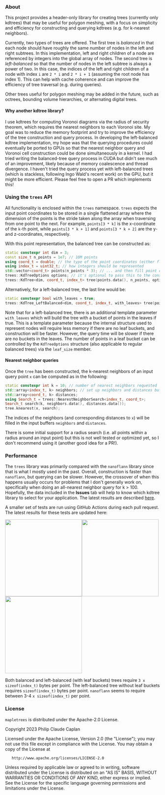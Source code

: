 ### **About**

This project provides a header-only library for creating trees (currently only kdtrees) that may be useful for polygon meshing, with a focus on simplicity and efficiency for constructing and querying kdtrees (e.g. for k-nearest neighbors).

Currently, two types of trees are offered. The first tree is _balanced_ in that each node should have roughly the same number of nodes in the left and right subtrees. In this implementation, left and right children of a node are referenced by integers into the global array of nodes. The second tree is _left-balanced_ so that the number of nodes in the left subtree is always a power of two. In this case, the indices of the left and right children of a node with index `i` are `2 * i` and `2 * i + 1` (assuming the root node has index 1). This can help with cache coherence and can improve the efficiency of tree traversal (e.g. during queries).

Other trees useful for polygon meshing may be added in the future, such as octrees, bounding volume hierarchies, or alternating digital trees.

#### **Why another kdtree library?**

I use kdtrees for computing Voronoi diagrams via the radius of security theorem, which requires the nearest neighbors to each Voronoi site. My goal was to reduce the memory footprint and try to improve the efficiency of the tree construction and query process. In developing the left-balanced kdtree implementation, my hope was that the querying procedures could eventually be ported to GPUs so that the nearest neighbor query and Voronoi cell construction could be done simultaneously in a kernel. I had tried writing the balanced-tree query process in CUDA but didn't see much of an improvement, likely because of memory coalescence and thread divergence. I haven't tried the query process yet with left-balanced trees (which is stackless, following Ingo Wald's recent work) on the GPU, but it might be more efficient. Please feel free to open a PR which implements this!

### **Using the `trees` API**

All functionality is enclosed within the `trees` namespace. `trees` expects the input point coordinates to be stored in a single flattened array where the dimension of the points is the stride taken along the array when traversing from one point to the next. For example, `points[3 * k]` is the x-coordinate of the `k`-th point, while `points[3 * k + 1]` and `points[3 * k + 2]` are the y- and z-coordinates, respectively.

With this point representation, the balanced tree can be constructed as:

```c++
static constexpr int dim = 3;
const size_t n_points = 1e7; // 10M points
using coord_t = double; // the type of the point coordinates (either float or double)
using index_t = uint32_t; // how integers should be represented
std::vector<coord_t> points(n_points * 3); // ... and then fill point coordinates
trees::KdTreeOptions options; // it's optional to pass this to the constructor
trees::KdTree<dim, coord_t, index_t> tree(points.data(), n_points, options);
```

Alternatively, for a left-balanced tree, the last line would be:

```c++
static constexpr bool with_leaves = true;
trees::KdTree_LeftBalanced<dim, coord_t, index_t, with_leaves> tree(points.data(), n_points, options);
```

Note that for a left-balanced tree, there is an additional template parameter `with_leaves` which will build the tree with a bucket of points in the leaves if true. This is a template parameter because the internal structure used to represent nodes will require less memory if there are no leaf buckets, and construction will be faster. However, the query time will be slower if there are no buckets in the leaves. The number of points in a leaf bucket can be controlled by the `KdTreeOptions` structure (also applicable to regular balanced trees) via the `leaf_size` member.

#### Nearest neighbor queries

Once the `tree` has been constructed, the k-nearest neighbors of an input query point `x` can be computed as in the following:

```c++
static constexpr int k = 10; // number of nearest neighbors requested
std::array<index_t, k> neighbors; // set up neighbors and distances buffers
std::array<coord_t, k> distances;
using Search_t = trees::NearestNeighborSearch<index_t, coord_t>;
Search_t search(k, neighbors.data(), distances.data());
tree.knearest(x, search);
```

The indices of the neighbors (and corresponding distances to `x`) will be filled in the input buffers `neighbors` and `distances`.

There is some initial support for a radius search (i.e. all points within a radius around an input point) but this is not well tested or optimized yet, so I don't recommend using it (another good idea for a PR!).

### **Performance**

The `trees` library was primarily compared with the `nanoflann` library since that is what I mostly used in the past. Overall, construction is faster than `nanoflann`, but querying can be slower. However, the crossover of when this happens usually occurs for problems that I don't generally work on, specifically when doing an all-nearest neighbor query for k > 100. Hopefully, the data included in the **Issues** tab will help to know which kdtree library to select for your application. The latest results are described [here](https://github.com/middpolymer/trees/issues/1).

A smaller set of tests are run using GitHub Actions during each pull request. The latest results for these tests are updated here:

<img src="https://middpolymer.github.io/trees/build-k10.png
" width=250/><img src="https://middpolymer.github.io/trees/query-k10.png
" width=250/><img src="https://middpolymer.github.io/trees/total-k10.png
" width=250/>

Both balanced and left-balanced (with leaf buckets) trees require `3 x sizeof(index_t)` bytes per point. The left-balanced tree without leaf buckets requires `sizeof(index_t)` bytes per point. `nanoflann` seems to require between 3-4 `x sizeof(index_t)` per point.

### **License**

`mapletrees` is distributed under the Apache-2.0 License.

Copyright 2023 Philip Claude Caplan

Licensed under the Apache License, Version 2.0 (the "License");
you may not use this file except in compliance with the License.
You may obtain a copy of the License at

       http://www.apache.org/licenses/LICENSE-2.0

Unless required by applicable law or agreed to in writing, software
distributed under the License is distributed on an "AS IS" BASIS,
WITHOUT WARRANTIES OR CONDITIONS OF ANY KIND, either express or implied.
See the License for the specific language governing permissions and
limitations under the License.
